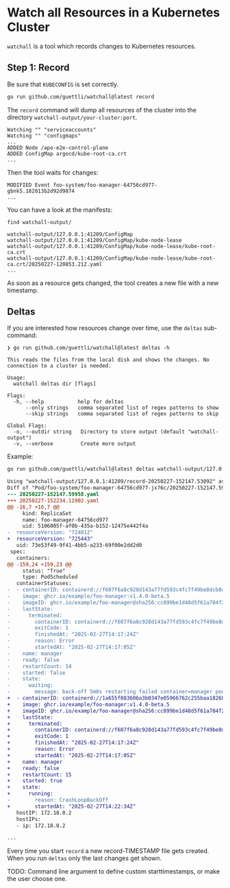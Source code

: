 # Watch all Resources in a Kubernetes Cluster

`watchall` is a tool which records changes to Kubernetes resources.

## Step 1: Record

Be sure that `KUBECONFIG` is set correctly.

```bash
go run github.com/guettli/watchall@latest record
```

The `record` command will dump all resources of the cluster into the directory
`watchall-output/your-cluster:port`.

```log
Watching "" "serviceaccounts"
Watching "" "configmaps"
...
ADDED Node /apo-e2e-control-plane
ADDED ConfigMap argocd/kube-root-ca.crt
...
```

Then the tool waits for changes:

```log
MODIFIED Event foo-system/foo-manager-64756cd977-gbnk5.182813b2d92d9874
...
```

You can have a look at the manifests:

```log
find watchall-output/

watchall-output/127.0.0.1:41209/ConfigMap
watchall-output/127.0.0.1:41209/ConfigMap/kube-node-lease
watchall-output/127.0.0.1:41209/ConfigMap/kube-node-lease/kube-root-ca.crt
watchall-output/127.0.0.1:41209/ConfigMap/kube-node-lease/kube-root-ca.crt/20250227-120853.212.yaml
...
```

As soon as a resource gets changed, the tool creates a new file with a new timestamp.

## Deltas

If you are interested how resources change over time, use the `deltas` sub-command:

```text
❯ go run github.com/guettli/watchall@latest deltas -h

This reads the files from the local disk and shows the changes. No connection to a cluster is needed.

Usage:
  watchall deltas dir [flags]

Flags:
  -h, --help           help for deltas
      --only strings   comma separated list of regex patterns to show
      --skip strings   comma separated list of regex patterns to skip

Global Flags:
  -o, --outdir string   Directory to store output (default "watchall-output")
  -v, --verbose         Create more output
```

Example:

```sh
go run github.com/guettli/watchall@latest deltas watchall-output/127.0.0.1:41209/
```

```diff
Using "watchall-output/127.0.0.1:41209/record-20250227-152147.53092" as start timestamp
Diff of "Pod/foo-system/foo-manager-64756cd977-jx76c/20250227-152147.59958.yaml" "20250227-152234.11902.yaml"
--- 20250227-152147.59958.yaml
+++ 20250227-152234.11902.yaml
@@ -16,7 +16,7 @@
     kind: ReplicaSet
     name: foo-manager-64756cd977
     uid: 5106005f-af0b-435a-b152-12475e442f4a
-  resourceVersion: "724012"
+  resourceVersion: "725443"
   uid: 73e53f49-9f41-4bb5-a233-69f00e2dd2d0
 spec:
   containers:
@@ -159,24 +159,23 @@
     status: "True"
     type: PodScheduled
   containerStatuses:
-  - containerID: containerd://f607f6a8c928d143a77fd593c4fc7f49be8dcb0a8e7fc73b4cfc06da9b90ff00
-    image: ghcr.io/example/foo-manager:v1.4.0-beta.5
-    imageID: ghcr.io/example/foo-manager@sha256:cc899be1d48d5f61a784f240a4db63302d546a401929dda3fd46528e3e535e6e
-    lastState:
-      terminated:
-        containerID: containerd://f607f6a8c928d143a77fd593c4fc7f49be8dcb0a8e7fc73b4cfc06da9b90ff00
-        exitCode: 1
-        finishedAt: "2025-02-27T14:17:24Z"
-        reason: Error
-        startedAt: "2025-02-27T14:17:05Z"
-    name: manager
-    ready: false
-    restartCount: 14
-    started: false
-    state:
-      waiting:
-        message: back-off 5m0s restarting failed container=manager pod=foo-manager-64756cd977-jx76c_foo-system(73e53f49-9f41-4bb5-a233-69f00e2dd2d0)
+  - containerID: containerd://1a655f083606a3b0347e05966762c255baa1826842b58369b00bce543571c3a7
+    image: ghcr.io/example/foo-manager:v1.4.0-beta.5
+    imageID: ghcr.io/example/foo-manager@sha256:cc899be1d48d5f61a784f240a4db63302d546a401929dda3fd46528e3e535e6e
+    lastState:
+      terminated:
+        containerID: containerd://f607f6a8c928d143a77fd593c4fc7f49be8dcb0a8e7fc73b4cfc06da9b90ff00
+        exitCode: 1
+        finishedAt: "2025-02-27T14:17:24Z"
+        reason: Error
+        startedAt: "2025-02-27T14:17:05Z"
+    name: manager
+    ready: false
+    restartCount: 15
+    started: true
+    state:
+      running:
-        reason: CrashLoopBackOff
+        startedAt: "2025-02-27T14:22:34Z"
   hostIP: 172.18.0.2
   hostIPs:
   - ip: 172.18.0.2

...
```

Every time you start `record` a new record-TIMESTAMP file gets created. When you run `deltas` only
the last changes get shown.

TODO: Command line argument to define custom starttimestamps, or make the user choose one.
